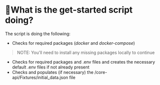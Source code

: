 # 🤔What is the get-started script doing?

The script is doing the following:
- Checks for required packages (_docker_ and _docker-compose_)
> NOTE: You'll need to install any missing packages locally to continue
- Checks for required packages and .env files and creates the necessary default .env files if not already present
- Checks and populates (if necessary) the /core-api/Fixtures/initial_data.json file
